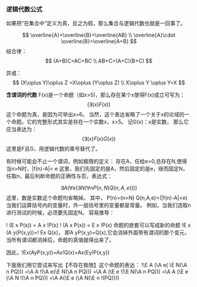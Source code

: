 ### 逻辑代数公式

如果把“在集合中”定义为真，反之为假，那么集合与逻辑代数也就是一回事了。

$$
\overline{A}+\overline{B}=\overline{AB}
\\
\overline{A}\cdot \overline{B}=\overline{A+B}
$$
结合律：
$$
(A+B)C=AC+BC
\\
AB+C=(A+C)(B+C)
$$

异或：
$$
(X\oplus Y)\oplus Z =X\oplus (Y\oplus Z)
\\
X\oplus Y \oplus Y=X
$$

**含谓词的代数**
F(x)是一个命题（如x>5)，那么存在某个x使得F(x)成立可写为：
$$
(\exists(x)F(x))
$$
这个命题为真，是因为可举出x=6。
当然，这个表达省略了一个关于x的论域的一个命题。它的完整形式其实是存在一个实数x，x>5。
记G(x)：x是实数，
那么它应当表达为：
$$
(\exists(x)F(x)G(x))
$$
这里是F且G，用逻辑代数的乘号替代了。

有时候可能会不止一个谓词，例如极限的定义：
存在A，任给e>0,总存在N,使得当n>N时，|f(n)-A|< e
这里，我们先固定的是A，然后固定的是e，继而固定N，任取n，最后判断命题的正确性与否，表达式：

$$
\exists A (\forall e( \exists N(\forall n P(n,N)Q(n,A,e))))
$$
这里，数是实数这个命题均省略掉。
其中，
P(n)=(n>N)
Q(n,A,e)=(|f(n)-A|<e)
当我们运算括号内的变量时，外一层括号里的变量都是常量。
例如，当我们选取n进行测试的时候，必须要先固定N。
容易推导：

! (E x P(x)) = A x !P(x)
! (A x P(x)) = E x !P(x)
命题的嵌套可以写成新的命题
!E x (A y(P(x,y))=! Ex Q(x)， 即A yP(x,y)=Q(x),它会消掉外面带有谓词的那个变元，当所有谓词都消掉后，命题的真值就得出来了。

因此，!Ex(AyP(x,y))=Ax!Q(x)=Ax(Ey!P(x,y))

下面我们用它尝试来写出【不存在极限】这个命题的表达：
!\E A (\A e( \E N(\A n PQ)))
=\A A !(\A e(\E N(\A n PQ)))
=\A A (\E e !(\E N(\A n PQ)))
=\A A (\E e (\A N !(\A n PQ)))
=\A A(\E e (\A N(\E n !(PQ))))
